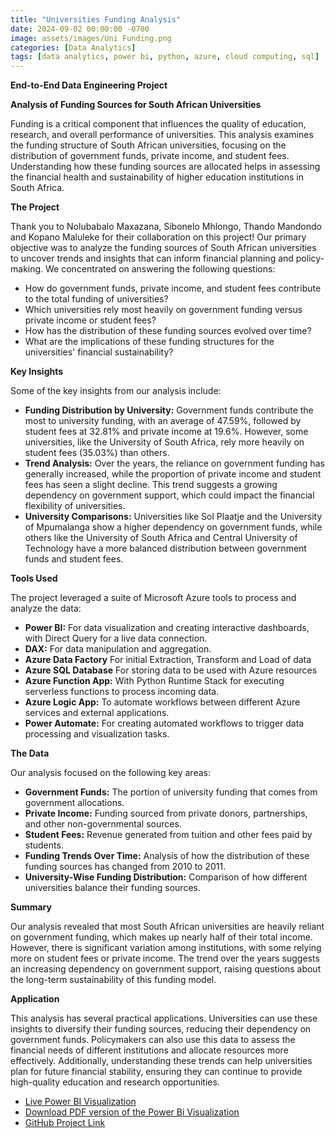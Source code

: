 ```yaml
---
title: "Universities Funding Analysis"
date: 2024-09-02 00:00:00 -0700
image: assets/images/Uni Funding.png
categories: [Data Analytics]
tags: [data analytics, power bi, python, azure, cloud computing, sql]     # TAG names should always be lowercase
---
```

**End-to-End Data Engineering Project**

**Analysis of Funding Sources for South African Universities**

Funding is a critical component that influences the quality of education, research, and overall performance of universities. This analysis examines the funding structure of South African universities, focusing on the distribution of government funds, private income, and student fees. Understanding how these funding sources are allocated helps in assessing the financial health and sustainability of higher education institutions in South Africa.

**The Project**

Thank you to Nolubabalo Maxazana, Sibonelo Mhlongo, Thando Mandondo and Kopano Maluleke for their collaboration on this project! Our primary objective was to analyze the funding sources of South African universities to uncover trends and insights that can inform financial planning and policy-making. We concentrated on answering the following questions:

- How do government funds, private income, and student fees contribute to the total funding of universities?
- Which universities rely most heavily on government funding versus private income or student fees?
- How has the distribution of these funding sources evolved over time?
- What are the implications of these funding structures for the universities' financial sustainability?

**Key Insights**

Some of the key insights from our analysis include:

- **Funding Distribution by University:** Government funds contribute the most to university funding, with an average of 47.59%, followed by student fees at 32.81% and private income at 19.6%. However, some universities, like the University of South Africa, rely more heavily on student fees (35.03%) than others.
- **Trend Analysis:** Over the years, the reliance on government funding has generally increased, while the proportion of private income and student fees has seen a slight decline. This trend suggests a growing dependency on government support, which could impact the financial flexibility of universities.
- **University Comparisons:** Universities like Sol Plaatje and the University of Mpumalanga show a higher dependency on government funds, while others like the University of South Africa and Central University of Technology have a more balanced distribution between government funds and student fees.

**Tools Used**

The project leveraged a suite of Microsoft Azure tools to process and analyze the data:

- **Power BI:** For data visualization and creating interactive dashboards, with Direct Query for a live data connection.
- **DAX:** For data manipulation and aggregation.
- **Azure Data Factory** For initial Extraction, Transform and Load of data
- **Azure SQL Database** For storing data to be used with Azure resources
- **Azure Function App:** With Python Runtime Stack for executing serverless functions to process incoming data.
- **Azure Logic App:** To automate workflows between different Azure services and external applications.
- **Power Automate:** For creating automated workflows to trigger data processing and visualization tasks.

**The Data**

Our analysis focused on the following key areas:

- **Government Funds:** The portion of university funding that comes from government allocations.
- **Private Income:** Funding sourced from private donors, partnerships, and other non-governmental sources.
- **Student Fees:** Revenue generated from tuition and other fees paid by students.
- **Funding Trends Over Time:** Analysis of how the distribution of these funding sources has changed from 2010 to 2011.
- **University-Wise Funding Distribution:** Comparison of how different universities balance their funding sources.

**Summary**

Our analysis revealed that most South African universities are heavily reliant on government funding, which makes up nearly half of their total income. However, there is significant variation among institutions, with some relying more on student fees or private income. The trend over the years suggests an increasing dependency on government support, raising questions about the long-term sustainability of this funding model.

**Application**

This analysis has several practical applications. Universities can use these insights to diversify their funding sources, reducing their dependency on government funds. Policymakers can also use this data to assess the financial needs of different institutions and allocate resources more effectively. Additionally, understanding these trends can help universities plan for future financial stability, ensuring they can continue to provide high-quality education and research opportunities.

- [Live Power BI Visualization](<https://app.powerbi.com/reportEmbed?reportId=4334c8e6-b136-46ab-b945-776b77008733&autoAuth=true&ctid=a3f14f21-237f-4028-b978-425eb768a716>)
- [Download PDF version of the Power Bi Visualization](<https://github.com/sikmat/Universities-Funding-Analysis/blob/main/University%20Funding%20Analysis.pdf>)
- [GitHub Project Link](<https://github.com/sikmat/Universities-Funding-Analysis>)
